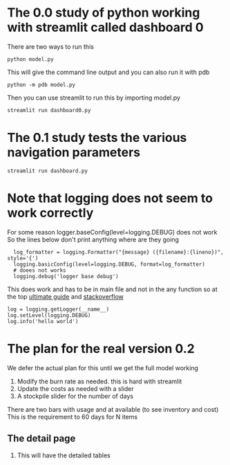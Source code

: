 # The 0.0 study of python working with streamlit called dashboard 0

There are two ways to run this

```
python model.py
```

This will give the command line output and you can also run it with pdb

```
python -m pdb model.py
```

Then you can use streamlit to run this by importing model.py

```
streamlit run dashboard0.py
```

# The 0.1 study tests the various navigation parameters

```
streamlit run dashboard.py
```

# Note that logging does not seem to work correctly

For some reason logger.baseConfig(level=logging.DEBUG) does not work
So the lines below don't print anything where are they going
```
  log_formatter = logging.Formatter("{message} ({filename}:{lineno})", style='{')
  logging.basicConfig(level=logging.DEBUG, format=log_formatter)
  # doees not works
  logging.debug('logger base debug')
```

This does work and has to be in main file and not in the any function so at the
top
[ultimate guide](https://www.loggly.com/ultimate-guide/python-logging-basics/)
and [stackoverflow](https://stackoverflow.com/questions/50714316/how-to-use-logging-getlogger-name-in-multiple-modules)

```
log = logging.getLogger(__name__)
log.setLevel(logging.DEBUG)
log.info('hello world')
```

# The plan for the real version 0.2
We defer the actual plan for this until we get the full model working

1. Modify the burn rate as needed. this is hard with streamlit
2. Update the costs as needed with a slider
3. A stockpile slider for the number of days

There are two bars with usage and at available (to see inventory and cost)
This is the requirement to 60 days for N items

## The detail page
1. This will have the detailed tables
